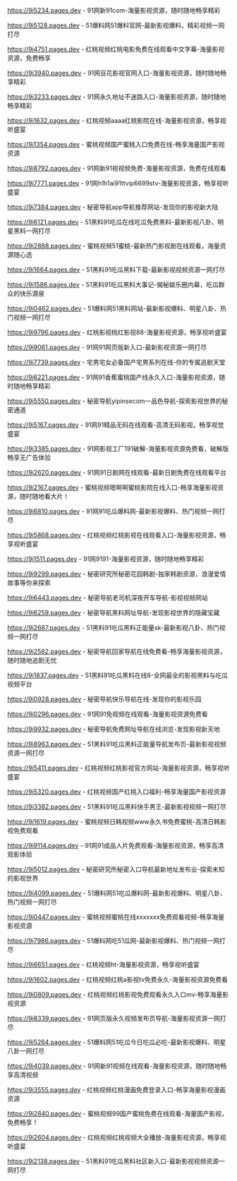 
https://9i5234.pages.dev - 91网新91com-海量影视资源，随时随地畅享精彩

https://9i5128.pages.dev - 51爆料网51爆料官网-最新影视爆料，精彩视频一网打尽

https://9i4751.pages.dev - 红桃视频红桃电影免费在线观看中文字幕-海量影视资源，免费畅享

https://9i3940.pages.dev - 91网豆花影视官网入口-海量影视资源，随时随地畅享精彩

https://9i3233.pages.dev - 91网永久地址不迷路入口-海量影视资源，随时随地畅享精彩

https://9i1632.pages.dev - 红桃视频aaaa红桃影院在线-海量影视资源，畅享视听盛宴

https://9i1354.pages.dev - 蜜桃视频国产蜜桃入口免费在线-畅享海量国产影视资源

https://9i8792.pages.dev - 91网新91视视频免费-海量影视资源，免费在线观看

https://9i7771.pages.dev - 91网h1h1ai91ttvip6699stv-海量影视资源，畅享视听盛宴

https://9i7384.pages.dev - 秘密导航app导航推荐网站-发现你的影视新大陆

https://9i6121.pages.dev - 51黑料91吃瓜在线吃瓜免费黑料-最新影视八卦、明星黑料一网打尽

https://9i2888.pages.dev - 蜜桃视频51蜜桃-最新热门影视剧在线观看，海量资源随心选

https://9i1664.pages.dev - 51黑料91吃瓜黑料下载-最新影视视频资源一网打尽

https://9i1586.pages.dev - 51黑料91吃瓜黑料大事记-揭秘娱乐圈内幕，吃瓜群众的快乐源泉

https://9i0462.pages.dev - 51爆料网51黑料网站-最新影视爆料、明星八卦、热门视频一网打尽

https://9i9796.pages.dev - 红桃影视桃红影视88-海量影视资源，畅享视听盛宴

https://9i9061.pages.dev - 91网91网页版新入口-最新影视资源一网打尽

https://9i7739.pages.dev - 宅男宅女必备国产宅男系列在线-你的专属追剧天堂

https://9i6221.pages.dev - 91网91香蕉蜜桃国产线永久入口-海量影视资源，随时随地畅享精彩

https://9i5550.pages.dev - 秘密导航yipinsecom一品色导航-探索影视世界的秘密通道

https://9i5167.pages.dev - 91网91精品无码在线观看-高清无码影视，畅享视觉盛宴

https://9i3385.pages.dev - 91网影视工厂191破解-海量影视资源免费看，破解版畅享无广告体验

https://9i2620.pages.dev - 91网91日剧网在线观看-最新日剧免费在线观看平台

https://9i2167.pages.dev - 蜜桃视频嗯啊啊蜜桃影院在线入口-畅享海量影视资源，随时随地看大片！

https://9i6810.pages.dev - 91网91吃瓜爆料网-最新影视爆料、热门视频一网打尽

https://9i5868.pages.dev - 红桃视频红桃影视在线观看入口-海量影视资源，畅享视听盛宴

https://9i1511.pages.dev - 91网9191-海量影视资源，随时随地畅享精彩

https://9i9299.pages.dev - 秘密研究所秘密花园韩剧-独家韩剧资源，浪漫爱情故事等你来探索

https://9i6443.pages.dev - 秘密导航老司机深夜开车导航-影视视频网站

https://9i6259.pages.dev - 秘密导航黑料网址导航-发现影视世界的隐藏宝藏

https://9i2687.pages.dev - 51黑料91吃瓜黑料正能量sk-最新影视八卦、热门视频一网打尽

https://9i2582.pages.dev - 秘密导航回家导航在线免费看-畅享海量影视资源，随时随地追剧无忧

https://9i1837.pages.dev - 51黑料91吃瓜黑料在线8-全网最全的影视黑料与吃瓜视频平台

https://9i0928.pages.dev - 秘密导航快乐导航在线-发现你的影视乐园

https://9i0296.pages.dev - 91网91免视频在线观看-海量影视资源免费看

https://9i9932.pages.dev - 秘密导航免费网址导航在线浏览-发现影视新天地

https://9i8963.pages.dev - 51黑料91吃瓜黑料正能量导航发布页-最新影视视频资源一网打尽

https://9i5411.pages.dev - 红桃视频红桃影视官方网站-海量影视资源，畅享视听盛宴

https://9i5320.pages.dev - 红桃视频国产红桃入口福利-畅享海量国产影视资源

https://9i3382.pages.dev - 51黑料91吃瓜黑料快手男王-最新影视视频一网打尽

https://9i1619.pages.dev - 蜜桃视频日韩视频www永久书免费蜜桃-高清日韩影视免费观看

https://9i9114.pages.dev - 91网91成品人片免费观看-海量影视资源，畅享高清观影体验

https://9i5012.pages.dev - 秘密研究所秘密入口导航最新地址发布业-探索未知的影视世界

https://9i4099.pages.dev - 51爆料网51吃瓜爆料网-最新影视爆料、明星八卦、热门视频一网打尽

https://9i0447.pages.dev - 蜜桃视频蜜桃在线xxxxxxx免费观看视频-畅享海量影视资源

https://9i7986.pages.dev - 51爆料网吃51瓜网-最新影视爆料、热门视频一网打尽

https://9i6651.pages.dev - 红桃视频ht-海量影视资源，畅享视听盛宴

https://9i1602.pages.dev - 红桃视频红桃a影视tv免费永久-海量影视资源免费看

https://9i0809.pages.dev - 红桃视频红桃影视免费观看永久入口mv-畅享海量影视资源

https://9i8339.pages.dev - 91网页版永久视频发布页导航-海量影视资源一网打尽

https://9i5264.pages.dev - 51爆料网51吃瓜今日吃瓜必吃-最新影视爆料、明星八卦一网打尽

https://9i4039.pages.dev - 91网新91视频在线观看-海量影视资源，随时随地畅享高清视频

https://9i3555.pages.dev - 红桃视频红桃漫画免费登录入口-畅享海量影视漫画资源

https://9i2840.pages.dev - 蜜桃视频99国产蜜桃免费在线观看-海量国产影视，免费畅享！

https://9i2604.pages.dev - 红桃视频红桃视频大全播放-海量影视资源，畅享视听盛宴

https://9i2138.pages.dev - 51黑料91吃瓜黑料社区新入口-最新影视视频资源一网打尽
